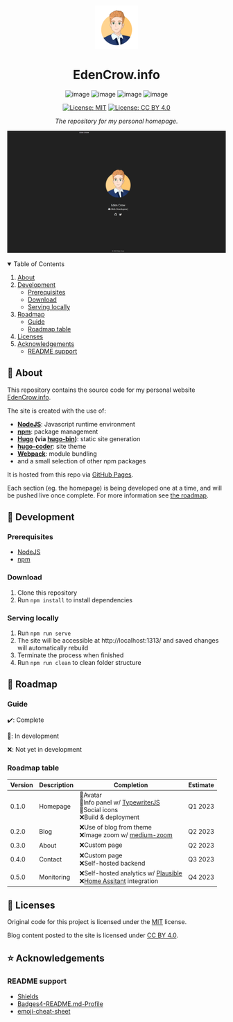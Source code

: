 <div align="center">
  <img alt="Eden's avatar" src="static/images/avatar.png" width="100px" />
  <h1 align="center">EdenCrow.info</h1>

![image](https://img.shields.io/badge/Node.js-339933?style=for-the-badge&logo=nodedotjs&logoColor=white)
![image](https://img.shields.io/badge/npm-CB3837?style=for-the-badge&logo=npm&logoColor=white)
![image](https://img.shields.io/badge/Hugo-FF4088?style=for-the-badge&logo=Hugo&logoColor=white)
![image](https://img.shields.io/badge/GitHub%20Pages-222222?style=for-the-badge&logo=GitHubPages&logoColor=white)

[![License: MIT](https://img.shields.io/badge/License-MIT-yellow.svg)](https://opensource.org/licenses/MIT)
[![License: CC BY 4.0](https://img.shields.io/badge/License-CC_BY_4.0-lightgrey.svg)](https://creativecommons.org/licenses/by/4.0/)

*The repository for my personal homepage.*
</div>

![image](screenshot.png)

<details open>
<summary>Table of Contents</summary>

1. [About](#about)
2. [Development](#dev)
    - [Prerequisites](#devPrereq)
    - [Download](#devDownload)
    - [Serving locally](#devLocal)
3. [Roadmap](#map)
    - [Guide](#mapGuide)
    - [Roadmap table](#mapTable)
4. [Licenses](#license)
4. [Acknowledgements](#acknowledgements)
    - [README support](#ackReadme)

</details>

<a id="about"></a>

## :raised_eyebrow: About

This repository contains the source code for my personal website [EdenCrow.info](https://edencrow.info).

The site is created with the use of:
- **[NodeJS](https://nodejs.org/)**: Javascript runtime environment
- **[npm](https://npmjs.org/)**: package management
- **[Hugo](https://gohugo.io/) (via [hugo-bin](https://www.npmjs.com/package/hugo-bin))**: static site generation
- **[hugo-coder](https://github.com/luizdepra/hugo-coder)**: site theme
- **[Webpack](https://webpack.js.org/)**: module bundling
- and a small selection of other npm packages

It is hosted from this repo via [GitHub Pages](https://pages.github.com/).

Each section (eg. the homepage) is being developed one at a time, and will be pushed live once complete. For more information see [the roadmap](#map).

<a id="dev"></a>

## :wrench: Development

<a id="devPrereq"></a>

### Prerequisites
- [NodeJS](https://nodejs.org/)
- [npm](https://npmjs.org/)

<a id="devDownload"></a>

### Download
1) Clone this repository
2) Run `npm install` to install dependencies

<a id="devLocal"></a>

### Serving locally
1) Run `npm run serve`
2) The site will be accessible at http://localhost:1313/ and saved changes will automatically rebuild
3) Terminate the process when finished
4) Run `npm run clean` to clean folder structure

<a id="map"></a>

## :dart: Roadmap

<a id="mapGuide"></a>

### Guide
:heavy_check_mark:: Complete

:wrench:: In development

:x:: Not yet in development

<a id="mapTable"></a>

### Roadmap table
|Version|Description|Completion|Estimate
|---|---|---|---|
|0.1.0|Homepage|:wrench:Avatar<br/>:wrench:Info panel w/ [TypewriterJS](https://github.com/tameemsafi/typewriterjs)<br/>:wrench:Social icons<br/>:x:Build & deployment|Q1 2023
|0.2.0|Blog|:x:Use of blog from theme<br/>:x:Image zoom w/ [medium-zoom](https://github.com/francoischalifour/medium-zoom)|Q2 2023
|0.3.0|About|:x:Custom page|Q2 2023
|0.4.0|Contact|:x:Custom page<br/>:x:Self-hosted backend|Q3 2023
|0.5.0|Monitoring|:x:Self-hosted analytics w/ [Plausible](https://github.com/plausible/analytics)<br/>:x:[Home Assitant](https://www.home-assistant.io/) integration|Q4 2023

<a id="license"></a>

## :scroll: Licenses
Original code for this project is licensed under the [MIT](https://opensource.org/licenses/MIT) license.

Blog content posted to the site is licensed under [CC BY 4.0](https://creativecommons.org/licenses/by/4.0/).

<a id="acknowledgements"></a>

## :star: Acknowledgements

<a id="ackReadme"></a>

### README support
- [Shields](https://github.com/badges/shields)
- [Badges4-README.md-Profile](https://github.com/alexandresanlim/Badges4-README.md-Profile)
- [emoji-cheat-sheet](https://github.com/ikatyang/emoji-cheat-sheet)